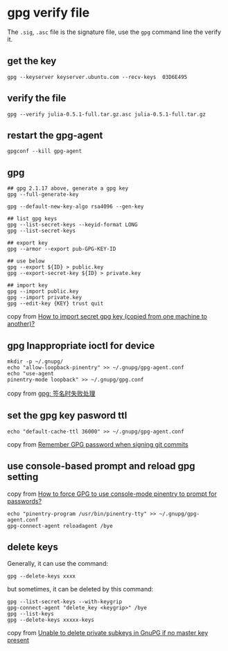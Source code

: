 # gpg verify file
The `.sig`, `.asc` file is the signature file, use the `gpg` command line the verify it.
## get the key

```
gpg --keyserver keyserver.ubuntu.com --recv-keys  03D6E495
```

## verify the file

```
gpg --verify julia-0.5.1-full.tar.gz.asc julia-0.5.1-full.tar.gz
```

## restart the gpg-agent

```
gpgconf --kill gpg-agent
```
## gpg
```
## gpg 2.1.17 above, generate a gpg key
gpg --full-generate-key

gpg --default-new-key-algo rsa4096 --gen-key

## list gpg keys
gpg --list-secret-keys --keyid-format LONG
gpg --list-secret-keys

## export key
gpg --armor --export pub-GPG-KEY-ID

## use below
gpg --export ${ID} > public.key
gpg --export-secret-key ${ID} > private.key

## import key
gpg --import public.key
gpg --import private.key
gpg --edit-key {KEY} trust quit
```
copy from [How to import secret gpg key (copied from one machine to another)?](https://unix.stackexchange.com/questions/184947/how-to-import-secret-gpg-key-copied-from-one-machine-to-another)

## gpg Inappropriate ioctl for device

``` shell
mkdir -p ~/.gnupg/
echo "allow-loopback-pinentry" >> ~/.gnupg/gpg-agent.conf
echo "use-agent
pinentry-mode loopback" >> ~/.gnupg/gpg.conf
```
copy from [gpg: 签名时失败处理](https://blog.csdn.net/wenbo20182/article/details/72850810)

## set the gpg key pasword ttl

``` shell
echo "default-cache-ttl 36000" >> ~/.gnupg/gpg-agent.conf
```
copy from [Remember GPG password when signing git commits](https://stackoverflow.com/questions/36847431/remember-gpg-password-when-signing-git-commits)

## use  console-based prompt and reload gpg setting
copy from [How to force GPG to use console-mode pinentry to prompt for passwords?](https://superuser.com/questions/520980/how-to-force-gpg-to-use-console-mode-pinentry-to-prompt-for-passwords)
``` shell
echo "pinentry-program /usr/bin/pinentry-tty" >> ~/.gnupg/gpg-agent.conf
gpg-connect-agent reloadagent /bye
```
## delete keys
Generally, it can use the command:

``` shell
gpg --delete-keys xxxx
```
but sometimes, it can be deleted by this command:

``` shell
gpg --list-secret-keys --with-keygrip
gpg-connect-agent "delete_key <keygrip>" /bye
gpg --list-keys
gpg --delete-keys xxxxx-keys
```
copy from [Unable to delete private subkeys in GnuPG if no master key present](https://superuser.com/questions/1388426/unable-to-delete-private-subkeys-in-gnupg-if-no-master-key-present)
